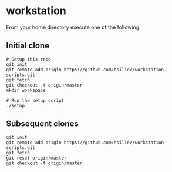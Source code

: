 # workstation

From your home directory execute one of the following:

## Initial clone
```
# Setup this repo
git init
git remote add origin https://github.com/hsiliev/workstation-scripts.git
git fetch
git checkout -t origin/master
mkdir workspace

# Run the setup script
./setup
```

## Subsequent clones
```
git init
git remote add origin https://github.com/hsiliev/workstation-scripts.git
git fetch
git reset origin/master
git checkout -t origin/master
```
